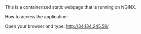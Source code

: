 This is a containerized static webpage that is running on NGINX.

How to access the application:

Open your browser and type:
http://34.134.245.58/

